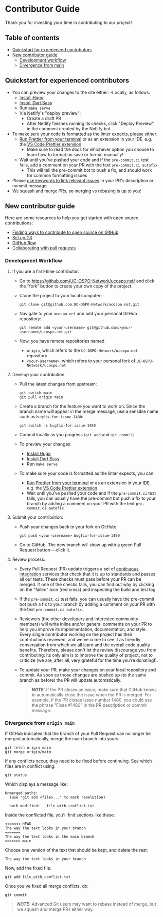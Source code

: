 # Contributor Guide

Thank you for investing your time in contributing to our project!

## Table of contents

- [Quickstart for experienced contributors](#quickstart-for-experienced-contributors)
- [New contributor guide](#new-contributor-guide)
  - [Development workflow](#development-workflow)
  - [Divergence from main](#divergence-from-origin-main)

## Quickstart for experienced contributors

- You can preview your changes to the site either:
  -Locally, as follows:
    - [Install Hugo](https://gohugo.io/installation/)
    - [Install Dart Sass](https://gohugo.io/functions/css/sass/#dart-sass)
    - Run `make serve`
  - Via Netlify's "deploy preview":
    - Create a draft PR
    - After Netlify finishes running its checks, click "Deploy Preview" in the comment created by the Netlify bot
- To make sure your code is formatted as the linter expects, please either:
  - [Run Prettier from your terminal](https://prettier.io/docs/install) or as an extension in your IDE, e.g. the [VS Code Prettier extension](https://marketplace.visualstudio.com/items?itemName=esbenp.prettier-vscode)
    - Make sure to read the docs for whichever option you choose to learn how to format on save or format manually!
  - Wait until you've pushed your code and if the `pre-commit.ci` test fails, add a comment on your PR with the text `pre-commit.ci autofix`
    - This will tell the pre-commit bot to push a fix, and should work for common formatting issues
- Please [use keywords to link relevant issues](https://docs.github.com/en/issues/tracking-your-work-with-issues/using-issues/linking-a-pull-request-to-an-issue) in your PR's description or commit message
- We squash and merge PRs, so merging vs rebasing is up to you!

## New contributor guide

Here are some resources to help you get started with open source contributions:

- [Finding ways to contribute to open source on GitHub](https://docs.github.com/en/get-started/exploring-projects-on-github/finding-ways-to-contribute-to-open-source-on-github)
- [Set up Git](https://docs.github.com/en/get-started/quickstart/set-up-git)
- [GitHub flow](https://docs.github.com/en/get-started/quickstart/github-flow)
- [Collaborating with pull requests](https://docs.github.com/en/github/collaborating-with-pull-requests)

### Development Workflow

1.  If you are a first-time contributor:

    - Go to <https://github.com/UC-OSPO-Network/ucospo.net/> and click the
      "fork" button to create your own copy of the project.

    - Clone the project to your local computer:

          git clone git@github.com:UC-OSPO-Network/ucospo.net.git

    - Navigate to your `ucospo.net` and add your personal GitHub repository:

          git remote add <your-username> git@github.com:<your-username>/ucospo.net.git

    - Now, you have remote repositories named:

      - `origin`, which refers to the `UC-OSPO-Network/ucospo.net` repository
      - `<your-username>`, which refers to your personal fork of `UC-OSPO-Network/ucospo.net`

2.  Develop your contribution:

    - Pull the latest changes from upstream:

          git switch main
          git pull origin main

    - Create a branch for the feature you want to work on. Since the branch name will appear in the merge message, use a sensible
      name such as `bugfix-for-issue-1480`:

          git switch -c bugfix-for-issue-1480

    - Commit locally as you progress (`git add` and `git commit`)
    - To preview your changes:
      - [Install Hugo](https://gohugo.io/installation/)
      - [Install Dart Sass](https://gohugo.io/functions/css/sass/#dart-sass)
      - Run `make serve`
    - To make sure your code is formatted as the linter expects, you can:
      - [Run Prettier from your terminal](https://prettier.io/docs/install) or as an extension in your IDE, e.g. the [VS Code Prettier extension](https://marketplace.visualstudio.com/items?itemName=esbenp.prettier-vscode)
      - Wait until you've pushed your code and if the `pre-commit.ci` test fails, you can usually have the pre-commit bot push a fix to your branch by adding a comment on your PR with the text `pre-commit.ci autofix`

3.  Submit your contribution:

    - Push your changes back to your fork on GitHub:

          git push <your-username> bugfix-for-issue-1480

    - Go to GitHub. The new branch will show up with a green Pull Request button---click it.

4.  Review process:

    - Every Pull Request (PR) update triggers a set of [continuous
      integration](https://en.wikipedia.org/wiki/Continuous_integration)
      services that check that it is up to standards and passes
      all our tests. These checks must pass before your PR can be
      merged. If one of the checks fails, you can find out why by
      clicking on the "failed" icon (red cross) and inspecting the
      build and test log.
    - If the `pre-commit.ci` test fails, you can usually have the
      pre-commit bot push a fix to your branch by adding a comment on your
      PR with the text `pre-commit.ci autofix`.
    - Reviewers (the other developers and interested community
      members) will write inline and/or general comments on your PR to
      help you improve its implementation, documentation, and style.
      Every single contributor working on the project has their contributions
      reviewed, and we've come to see it as friendly conversation
      from which we all learn and the overall code quality benefits.
      Therefore, please don't let the review discourage you from
      contributing: its only aim is to improve the quality of project,
      not to criticize (we are, after all, very grateful for the time
      you're donating!).
    - To update your PR, make your changes on your local repository
      and commit. As soon as those changes are pushed up (to the same
      branch as before) the PR will update automatically.

      > **_NOTE:_** If the PR closes an issue, make sure that GitHub knows to
      > automatically close the issue when the PR is merged. For example, if
      > the PR closes issue number 1480, you could use the phrase "Fixes
      > #1480" in the PR description or commit message.

### Divergence from `origin main`

If GitHub indicates that the branch of your Pull Request can no longer
be merged automatically, merge the main branch into yours:

    git fetch origin main
    git merge origin/main

If any conflicts occur, they need to be fixed before continuing. See
which files are in conflict using:

    git status

Which displays a message like:

    Unmerged paths:
      (use "git add <file>..." to mark resolution)

      both modified:   file_with_conflict.txt

Inside the conflicted file, you'll find sections like these:

    <<<<<<< HEAD
    The way the text looks in your branch
    =======
    The way the text looks in the main branch
    >>>>>>> main

Choose one version of the text that should be kept, and delete the rest:

    The way the text looks in your branch

Now, add the fixed file:

    git add file_with_conflict.txt

Once you've fixed all merge conflicts, do:

    git commit

> **_NOTE:_** Advanced Git users may want to rebase instead of merge, but we squash
> and merge PRs either way.
